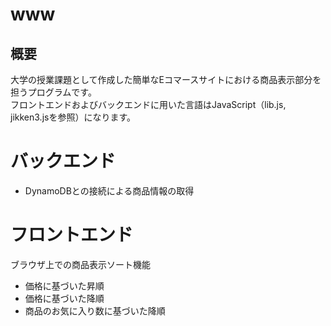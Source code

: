 # www
## 概要
大学の授業課題として作成した簡単なEコマースサイトにおける商品表示部分を担うプログラムです。  
フロントエンドおよびバックエンドに用いた言語はJavaScript（lib.js, jikken3.jsを参照）になります。

# バックエンド
- DynamoDBとの接続による商品情報の取得

# フロントエンド
ブラウザ上での商品表示ソート機能
- 価格に基づいた昇順
- 価格に基づいた降順
- 商品のお気に入り数に基づいた降順
